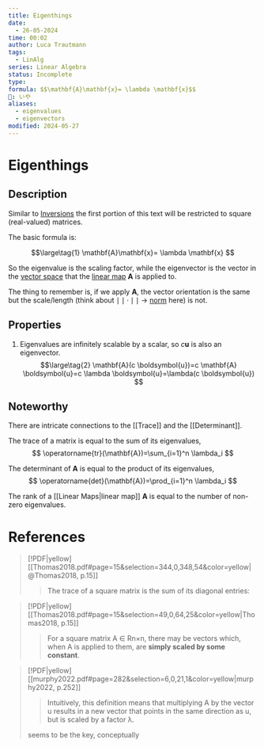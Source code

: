 ```yaml
---
title: Eigenthings
date:
  - 26-05-2024
time: 00:02
author: Luca Trautmann
tags:
  - LinAlg
series: Linear Algebra
status: Incomplete
type: 
formula: $$\mathbf{A}\mathbf{x}= \lambda \mathbf{x}$$
🍙: いや
aliases:
  - eigenvalues
  - eigenvectors
modified: 2024-05-27
---
```

# Eigenthings
## Description

Similar to [Inversions](Matrix%20Inversion) the first portion of this text will be restricted to square (real-valued) matrices. 

The basic formula is: 

$$\large\tag{1}
\mathbf{A}\mathbf{x}= \lambda \mathbf{x}
$$

So the eigenvalue is the scaling factor, while the eigenvector is the vector in the [vector space](Vector%20Spaces) that the [linear map](Linear%20Maps) $\mathbf{A}$ is applied to. 

The thing to remember is, if we apply $\mathbf{A}$, the vector orientation is the same but the scale/length (think about $\mid\mid\cdot\mid\mid$ -> [norm](Norms%20in%20Linear%20Algebra) here) is not. 


## Properties
1. Eigenvalues are infinitely scalable by a scalar, so $c\mathbf{u}$ is also an eigenvector. 
$$\large\tag{2}
\mathbf{A}(c \boldsymbol{u})=c \mathbf{A} \boldsymbol{u}=c \lambda \boldsymbol{u}=\lambda(c \boldsymbol{u})
$$


## Noteworthy
There are intricate connections to the [[Trace]] and the [[Determinant]]. 

The trace of a matrix is equal to the sum of its eigenvalues,
$$
\operatorname{tr}(\mathbf{A})=\sum_{i=1}^n \lambda_i
$$

The determinant of $\mathbf{A}$ is equal to the product of its eigenvalues,
$$
\operatorname{det}(\mathbf{A})=\prod_{i=1}^n \lambda_i
$$

The rank of a [[Linear Maps|linear map]] $\mathbf{A}$ is equal to the number of non-zero eigenvalues. 
# References

> [!PDF|yellow] [[Thomas2018.pdf#page=15&selection=344,0,348,54&color=yellow|@Thomas2018, p.15]]
> > The trace of a square matrix is the sum of its diagonal entries:

> [!PDF|yellow] [[Thomas2018.pdf#page=15&selection=49,0,64,25&color=yellow|Thomas2018, p.15]]
> > For a square matrix A ∈ Rn×n, there may be vectors which, when A is applied to them, are **simply scaled by some constant**. 

> [!PDF|yellow] [[murphy2022.pdf#page=282&selection=6,0,21,1&color=yellow|murphy2022, p.252]]
> > Intuitively, this definition means that multiplying A by the vector u results in a new vector that points in the same direction as u, but is scaled by a factor λ.
> 
> seems to be the key, conceptually
